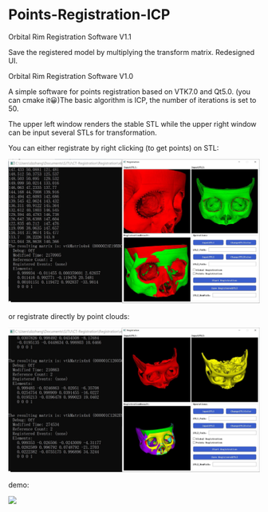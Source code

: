 ﻿# Points-Registration-ICP

Orbital Rim Registration Software V1.1

Save the registered model by multiplying the transform matrix.
Redesigned UI.

Orbital Rim Registration Software V1.0

A simple software for points registration based on VTK7.0 and Qt5.0. (you can cmake it😀)The basic algorithm is ICP, the number of iterations is set to 50. 

The upper left window renders the stable STL while the upper right window can be input several STLs for transformation.

You can either registrate by right clicking (to get points) on STL:

![](https://github.com/dzzhang96/Points-Registration-ICP/blob/master/registration-points.jpg)

or registrate directly by point clouds:

![]( https://github.com/dzzhang96/Points-Registration-ICP/blob/master/registration-stl.jpg)

demo:

![]( https://github.com/dzzhang96/Points-Registration-ICP/blob/master/registration.gif)


